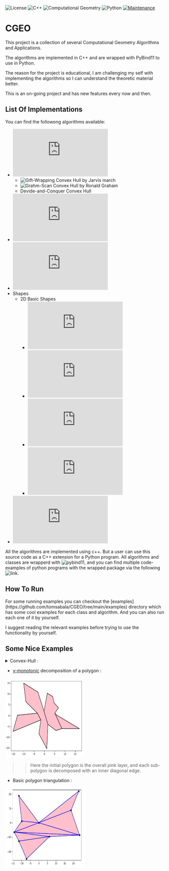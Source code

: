 ![License](https://img.shields.io/badge/License-GNU%203.0-green.svg)  ![C++](https://img.shields.io/badge/-c++-black?logo=c%2B%2B&style=social) ![Computational Geometry](https://img.shields.io/static/v1?label=Computational&message=Geometry&color=green)  ![Python](https://img.shields.io/static/v1?label=Made%20With&message=Python&color=blue) [![Maintenance](https://img.shields.io/badge/Maintained%3F-yes-green.svg)](https://GitHub.com/Naereen/StrapDown.js/graphs/commit-activity)

# CGEO

<p>This project is a collection of several Computational Geometry Algorithms and Applications.

The algorithms are implemented in C++ and are wrapped with PyBind11 to use in Python.

The reason for the project is educational, I am challenging my self with implementing the algorithms so I can understand the theoretic material better.

This is an on-going project and has new features every now and then.</p>


## List Of Implementations
<p>You can find the followong algorithms available:

* ![Convex Hull](https://github.com/tomsabala/CGEO/blob/main/2D/Algorithms_2D/ConvexHull2D.cpp)
    * ![Gift-Wrapping](https://en.wikipedia.org/wiki/Gift_wrapping_algorithm) Convex Hull by Jarvis march
    * ![Grahm-Scan](https://en.wikipedia.org/wiki/Graham_scan) Convex Hull by Ronald Graham
    * Devide-and-Conquer Convex Hull
* ![Segmentation Intersection](https://github.com/tomsabala/CGEO/blob/main/2D/Algorithms_2D/SegmentIntersection2D.cpp)
* ![Polygon Triangulation](https://github.com/tomsabala/CGEO/blob/main/2D/Algorithms_2D/Triangulation2D.cpp)
* Shapes
    * 2D Basic Shapes
        * ![Point](https://github.com/tomsabala/CGEO/blob/main/2D/Shapes_2D/Point2d.cpp)
        * ![Line](https://github.com/tomsabala/CGEO/blob/main/2D/Shapes_2D/Line2d.cpp)
        * ![Segment](https://github.com/tomsabala/CGEO/blob/main/2D/Shapes_2D/Segment2d.cpp)
        * ![Polygon](https://github.com/tomsabala/CGEO/blob/main/2D/Shapes_2D/Polygon2d.cpp)
* ![Balanced Binary Segment-Tree](https://github.com/tomsabala/CGEO/blob/main/DataStructures/BBST.cpp)</p>

All the algorithms are implemented using c++. 
But a user can use this source code as a C++ extension for a Python program.
All algorithms and classes are wrapperd with ![pybind11](https://pybind11.readthedocs.io/en/stable/), 
and you can find multiple code-examples of python programs with the wrapped package via the following ![link](https://github.com/tomsabala/CGEO/tree/main/examples/py_test).


## How To Run
<p>For some running examples you can checkout the [examples](https://github.com/tomsabala/CGEO/tree/main/examples) directory which has some cool examples for each class and algorithm. And you can also run each one of it by yourself.

I suggest reading the relevant examples before trying to use the functionality by yourself.
</p>


## Some Nice Examples
<details>
      <summary>Convex-Hull :</summary>
      <p><img src=examples/PlotImages/convex_hull.png width=250 height=250/> <img src=examples/PlotImages/Convex_Hull002.png width=250 height=250 />
         > The pink layer is the initial polygon form, and the green layer is the convex hull of the follow polygon.
</p>     

</details>

* [y-monotonic](https://en.wikipedia.org/wiki/Monotone_polygon) decomposition of a polygon : <br />
<img src=examples/PlotImages/y_decomposition.png width=250 height=250 />

>> Here the initial polygon is the overall pink layer, and each sub-polygon is decomposed with an inner diagonal edge.</p>

* Basic polygon triangulation : <br />
<img src=https://github.com/tomsabala/CGEO/blob/main/examples/PlotImages/Ppolygon_Triangulating.jpeg width=250 height=250 />



